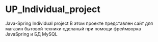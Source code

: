 # UP_Individual_project
Java-Spring Individual project
В этом проекте представлен сайт для магазин бытовой техники сделаный при помощи фреймворка JavaSpring и БД MySQL
